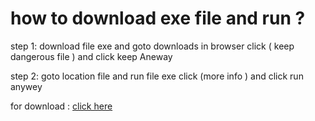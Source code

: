 # how to download exe  file and run ?

step 1:
download file exe  and  goto downloads  in browser click ( keep dangerous file )  and click keep Aneway

step 2:
goto location file and run file exe click (more info ) and click run anywey 




for download :  [click here](https://github.com/mhamadrashid/basic-project-c-sharp-console/raw/main/6%20cube%20game/6%20cube%20game.exe)























